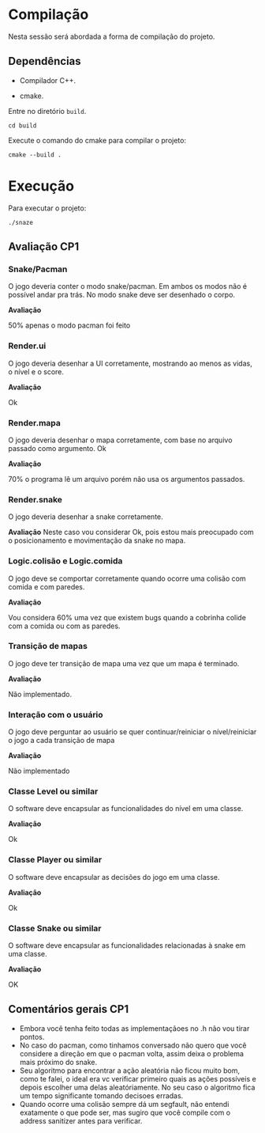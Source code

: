# Compilação
Nesta sessão será abordada a forma de compilação do projeto.

## Dependências

- Compilador C++.

- cmake.

Entre no diretório `build`. 

    cd build

Execute o comando do cmake para compilar o projeto:

    cmake --build .


# Execução 
Para executar o projeto: 

    ./snaze

## Avaliação CP1

### Snake/Pacman
O jogo deveria conter o modo snake/pacman. Em ambos os modos não é possível andar pra trás. No modo snake deve ser desenhado o corpo.

**Avaliação**

50% apenas o modo pacman foi feito

### Render.ui
O jogo deveria desenhar a UI corretamente, mostrando ao menos as vidas, o nível e o score.

**Avaliação**

Ok

### Render.mapa
O jogo deveria desenhar o mapa corretamente, com base no arquivo passado como argumento. Ok

**Avaliação**

70% o programa lê um arquivo porém não usa os argumentos passados.

### Render.snake
O jogo deveria desenhar a snake corretamente.

**Avaliação**
Neste caso vou considerar Ok, pois estou mais preocupado com o posicionamento e movimentação da snake no mapa.

### Logic.colisão e Logic.comida
O jogo deve se comportar corretamente quando ocorre uma colisão com comida e com paredes.

**Avaliação**

Vou considera 60% uma vez que existem bugs quando a cobrinha colide com a comida ou com as paredes.

### Transição de mapas
O jogo deve ter transição de mapa uma vez que um mapa é terminado.

**Avaliação**

Não implementado.

### Interação com o usuário
O jogo deve perguntar ao usuário se quer continuar/reiniciar o nível/reiniciar o jogo a cada transição de mapa

**Avaliação**

Não implementado

### Classe Level ou similar
O software deve encapsular as funcionalidades do nível em uma classe.

**Avaliação**

Ok

### Classe Player ou similar
O software deve encapsular as decisões do jogo em uma classe.

**Avaliação**

Ok

### Classe Snake ou similar
O software deve encapsular as funcionalidades relacionadas à snake em uma classe. 

**Avaliação**

OK

## Comentários gerais CP1

- Embora você tenha feito todas as implementaçãoes no .h não vou tirar pontos.
- No caso do pacman, como tinhamos conversado não quero que você considere a direção em que o pacman volta, assim deixa o problema mais próximo do snake.
- Seu algoritmo para encontrar a ação aleatória não ficou muito bom, como te falei, o ideal era vc verificar primeiro quais as ações possíveis e depois escolher uma delas aleatóriamente. No seu caso o algoritmo fica um tempo significante tomando decisoes erradas.
- Quando ocorre uma colisão sempre dá um segfault, não entendi exatamente o que pode ser, mas sugiro que você compile com o address sanitizer antes para verificar.